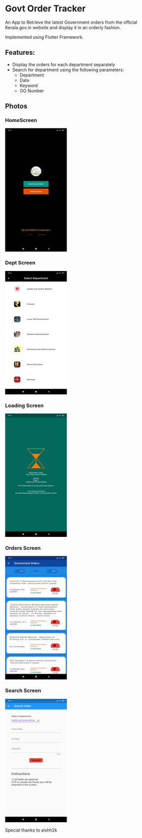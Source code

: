 # Govt Order Tracker

An App to Retrieve the latest Government orders from the official Kerala.gov.in website and display it in an orderly fashion.

Implemented using Flutter Framework. 

## Features:
* Display the orders for each department separately
* Search for department using the following parameters:
	*	Department
	*	Date 
	*	Keyword
	*	GO Number
	
	


## Photos



### HomeScreen
<img src="https://github.com/Corruption13/GovOrders/blob/master/docs/Images/home.jpg?raw=true"  width="200" height="400" />



### Dept Screen
<img src="https://github.com/Corruption13/GovOrders/blob/master/docs/Images/dept.jpg?raw=true"  width="200" height="400" />



### Loading Screen
<img src="https://github.com/Corruption13/GovOrders/blob/master/docs/Images/loading.jpg?raw=true"  width="200" height="400" />


### Orders Screen
<img src="https://github.com/Corruption13/GovOrders/blob/master/docs/Images/orders.jpg?raw=true"  width="200" height="400" />



### Search Screen
<img src="https://github.com/Corruption13/GovOrders/blob/master/docs/Images/search.jpg?raw=true"  width="200" height="400" />




Special thanks to aishh2k
